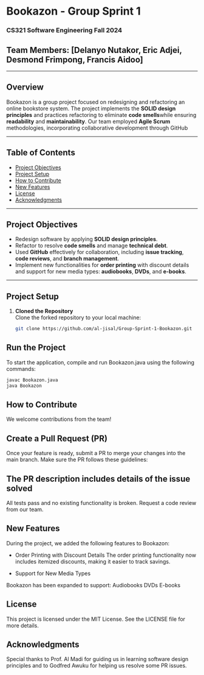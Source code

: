 # Bookazon - Group Sprint 1

### CS321 Software Engineering Fall 2024  
## Team Members: [Delanyo Nutakor, Eric Adjei, Desmond Frimpong, Francis Aidoo]

---

## Overview

Bookazon is a group project focused on redesigning and refactoring an online bookstore system. The project implements the **SOLID design principles** and practices refactoring to eliminate **code smells**while ensuring **readability** and **maintainability**. Our team employed **Agile Scrum** methodologies, incorporating collaborative development through GitHub

---

## Table of Contents

- [Project Objectives](#project-objectives)
- [Project Setup](#project-setup)
- [How to Contribute](#how-to-contribute)
- [New Features](#new-features)
- [License](#license)
- [Acknowledgments](#acknowledgments)

---

## Project Objectives

- Redesign software by applying **SOLID design principles**.
- Refactor to resolve **code smells** and manage **technical debt**.
- Used **GitHub** effectively for collaboration, including **issue tracking**, **code reviews**, and **branch management**.
- Implement new functionalities for **order printing** with discount details and support for new media types: **audiobooks**, **DVDs**, and **e-books**.

---

## Project Setup

1. **Cloned the Repository**  
   Clone the forked repository to your local machine:
   ```bash
   git clone https://github.com/al-jisal/Group-Sprint-1-Bookazon.git
   ```

## Run the Project
To start the application, compile and run Bookazon.java using the following commands:

```bash
javac Bookazon.java
java Bookazon
```

## How to Contribute
We welcome contributions from the team!

##  Create a Pull Request (PR)
Once your feature is ready, submit a PR to merge your changes into the main branch. Make sure the PR follows these guidelines:

##  The PR description includes details of the issue solved
All tests pass and no existing functionality is broken.
Request a code review from our team.

##  New Features
During the project, we added the following features to Bookazon:

- Order Printing with Discount Details
The order printing functionality now includes itemized discounts, making it easier to track savings.

- Support for New Media Types
  
Bookazon has been expanded to support:
Audiobooks
DVDs
E-books

##  License
This project is licensed under the MIT License. See the LICENSE file for more details.

##  Acknowledgments
Special thanks to Prof. Al Madi for guiding us in learning software design principles and to Godfred Awuku for helping us resolve some PR issues.
